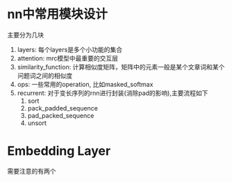 # nn中常用模块设计

主要分为几块

1. layers: 每个layers是多个小功能的集合
2. attention: mrc模型中最重要的交互层
3. similarity_function: 计算相似度矩阵，矩阵中的元素一般是某个文章词和某个问题词之间的相似度 
4. ops: 一些常用的operation, 比如masked_softmax
5. recurrent: 对于变长序列的rnn进行封装(消除pad的影响),主要流程如下
    1. sort
    2. pack_padded_sequence
    3. pad_packed_sequence
    4. unsort

# Embedding Layer
需要注意的有两个
